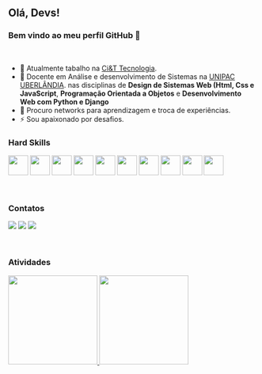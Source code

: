 ## Olá, Devs! 
### Bem vindo ao meu perfil GitHub 👋
&nbsp;
&nbsp;
&nbsp;
&nbsp;

- 🔭 Atualmente tabalho na  [Ci&T Tecnologia](https://ciandt.com/br/pt-br/home).
- 🔭 Docente em Análise e desenvolvimento de Sistemas na [UNIPAC UBERLÂNDIA](https://unipacuberlandia.com.br). nas disciplinas de **Design de Sistemas Web (Html, Css e JavaScript**, **Programação Orientada a Objetos** e **Desenvolvimento Web com Python e Django** 
- 👯 Procuro networks para aprendizagem e troca de experiências.
- ⚡ Sou apaixonado por desafios.
&nbsp;
&nbsp;
&nbsp;
&nbsp;
&nbsp;
&nbsp;
&nbsp;
&nbsp;
### Hard Skills
<img src="https://cdn.jsdelivr.net/gh/devicons/devicon/icons/git/git-original.svg" height="40"/>     <img src="https://cdn.jsdelivr.net/gh/devicons/devicon/icons/python/python-original.svg" height="40" />        <img src="https://cdn.jsdelivr.net/gh/devicons/devicon/icons/angularjs/angularjs-original.svg" height="40" />         <img src="https://cdn.jsdelivr.net/gh/devicons/devicon/icons/javascript/javascript-original.svg" height="40" />         <img src="https://cdn.jsdelivr.net/gh/devicons/devicon/icons/nextjs/nextjs-original.svg" height="40"/>          <img src="https://cdn.jsdelivr.net/gh/devicons/devicon/icons/django/django-plain.svg" height="40" />     <img src="https://cdn.jsdelivr.net/gh/devicons/devicon/icons/react/react-original.svg" height="40" />      <img src="https://cdn.jsdelivr.net/gh/devicons/devicon/icons/vuejs/vuejs-original-wordmark.svg" height="40"  />     <img src="https://cdn.jsdelivr.net/gh/devicons/devicon/icons/spring/spring-original-wordmark.svg" height="40" />   <img src="https://cdn.jsdelivr.net/gh/devicons/devicon/icons/java/java-original-wordmark.svg" height="40" />
          

        
          

&nbsp;
&nbsp;
&nbsp;
&nbsp;
&nbsp;
&nbsp;
&nbsp;
&nbsp;

### Contatos
<div>
<a href="https://www.instagram.com/richard.santos.31105/" target="_blank"><img src="https://img.shields.io/badge/-Instagram-%23E4405F?style=for-the-badge&logo=instagram&logoColor=white" target="_blank"></a>
<a href = "mailto:richard7santos@hotmail"><img src="https://img.shields.io/badge/Gmail-D14836?style=for-the-badge&logo=gmail&logoColor=white" target="_blank"></a>
<a href="https://www.linkedin.com/in/ricardojsantos1/" target="_blank"><img src="https://img.shields.io/badge/-LinkedIn-%230077B5?style=for-the-badge&logo=linkedin&logoColor=white" target="_blank"></a>   
</div>

&nbsp;
&nbsp;
&nbsp;
&nbsp;
&nbsp;
&nbsp;
&nbsp;
&nbsp;

### Atividades
<div>
<a href="https://github.com/richard7santos">
<img height="180em" src="https://github-readme-stats.vercel.app/api/top-langs/?username=richard7santos&layout=compact&langs_count=7&theme=dracula"/>
<img height="180em" src="https://github-readme-stats.vercel.app/api?username=richard7santos&show_icons=true&theme=dracula&include_all_commits=true&count_private=true"/>
</div>

